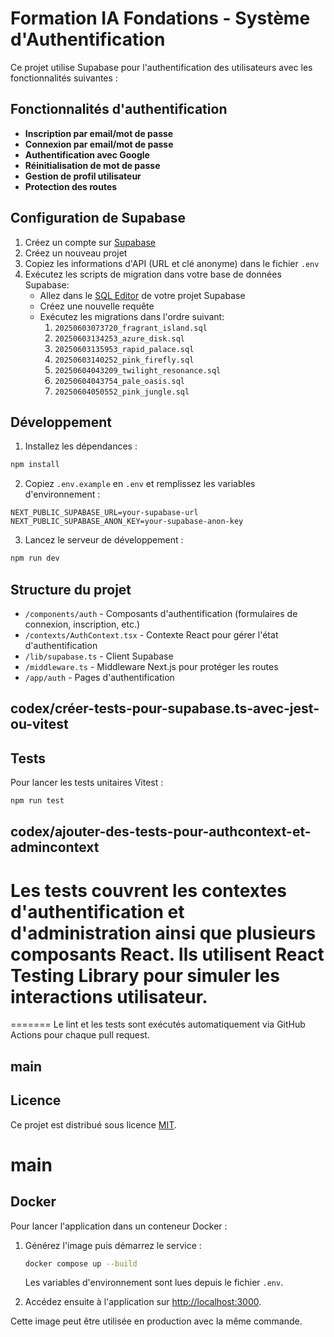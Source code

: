 # Formation IA Fondations - Système d'Authentification

Ce projet utilise Supabase pour l'authentification des utilisateurs avec les fonctionnalités suivantes :

## Fonctionnalités d'authentification

- **Inscription par email/mot de passe**
- **Connexion par email/mot de passe**
- **Authentification avec Google**
- **Réinitialisation de mot de passe**
- **Gestion de profil utilisateur**
- **Protection des routes**

## Configuration de Supabase

1. Créez un compte sur [Supabase](https://supabase.com/)
2. Créez un nouveau projet
3. Copiez les informations d'API (URL et clé anonyme) dans le fichier `.env`
4. Exécutez les scripts de migration dans votre base de données Supabase:
   - Allez dans le [SQL Editor](https://app.supabase.com/project/_/sql) de votre projet Supabase
   - Créez une nouvelle requête
   - Exécutez les migrations dans l'ordre suivant:
     1. `20250603073720_fragrant_island.sql`
     2. `20250603134253_azure_disk.sql`
     3. `20250603135953_rapid_palace.sql`
     4. `20250603140252_pink_firefly.sql`
     5. `20250604043209_twilight_resonance.sql`
     6. `20250604043754_pale_oasis.sql`
     7. `20250604050552_pink_jungle.sql`

## Développement

1. Installez les dépendances :
```bash
npm install
```

2. Copiez `.env.example` en `.env` et remplissez les variables d'environnement :
```
NEXT_PUBLIC_SUPABASE_URL=your-supabase-url
NEXT_PUBLIC_SUPABASE_ANON_KEY=your-supabase-anon-key
```

3. Lancez le serveur de développement :
```bash
npm run dev
```

## Structure du projet

- `/components/auth` - Composants d'authentification (formulaires de connexion, inscription, etc.)
- `/contexts/AuthContext.tsx` - Contexte React pour gérer l'état d'authentification
- `/lib/supabase.ts` - Client Supabase
- `/middleware.ts` - Middleware Next.js pour protéger les routes
- `/app/auth` - Pages d'authentification

## codex/créer-tests-pour-supabase.ts-avec-jest-ou-vitest
## Tests

Pour lancer les tests unitaires Vitest :
```bash
npm run test
```

## codex/ajouter-des-tests-pour-authcontext-et-admincontext
Les tests couvrent les contextes d'authentification et d'administration ainsi
que plusieurs composants React. Ils utilisent React Testing Library pour simuler
les interactions utilisateur.
=======
=======
Le lint et les tests sont exécutés automatiquement via GitHub Actions pour chaque pull request.
## main

## Licence

Ce projet est distribué sous licence [MIT](LICENSE).
# main

## Docker

Pour lancer l'application dans un conteneur Docker :

1. Générez l'image puis démarrez le service :
   ```bash
   docker compose up --build
   ```
   Les variables d'environnement sont lues depuis le fichier `.env`.

2. Accédez ensuite à l'application sur [http://localhost:3000](http://localhost:3000).

Cette image peut être utilisée en production avec la même commande.
